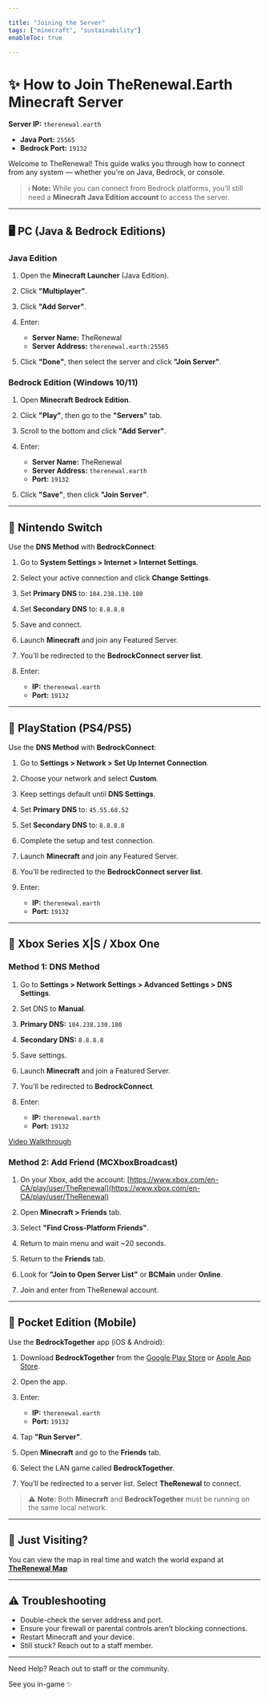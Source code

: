 ```yaml
---

title: "Joining the Server"
tags: ["minecraft", "sustainability"]
enableToc: true

---
```


# ✨ How to Join **TheRenewal.Earth** Minecraft Server

**Server IP:** `therenewal.earth`

* **Java Port:** `25565`
* **Bedrock Port:** `19132`

Welcome to TheRenewal! This guide walks you through how to connect from any system — whether you're on Java, Bedrock, or console.

> ℹ️ **Note:** While you can connect from Bedrock platforms, you'll still need a **Minecraft Java Edition account** to access the server.

---

## 🖥️ PC (Java & Bedrock Editions)

### Java Edition

1. Open the **Minecraft Launcher** (Java Edition).
2. Click **"Multiplayer"**.
3. Click **"Add Server"**.
4. Enter:

   * **Server Name:** TheRenewal
   * **Server Address:** `therenewal.earth:25565`
5. Click **"Done"**, then select the server and click **"Join Server"**.

### Bedrock Edition (Windows 10/11)

1. Open **Minecraft Bedrock Edition**.
2. Click **"Play"**, then go to the **"Servers"** tab.
3. Scroll to the bottom and click **"Add Server"**.
4. Enter:

   * **Server Name:** TheRenewal
   * **Server Address:** `therenewal.earth`
   * **Port:** `19132`
5. Click **"Save"**, then click **"Join Server"**.

---

## 🌟 Nintendo Switch

Use the **DNS Method** with **BedrockConnect**:

1. Go to **System Settings > Internet > Internet Settings**.
2. Select your active connection and click **Change Settings**.
3. Set **Primary DNS** to: `104.238.130.180`
4. Set **Secondary DNS** to: `8.8.8.8`
5. Save and connect.
6. Launch **Minecraft** and join any Featured Server.
7. You'll be redirected to the **BedrockConnect server list**.
8. Enter:

   * **IP:** `therenewal.earth`
   * **Port:** `19132`

---

## 🌿 PlayStation (PS4/PS5)

Use the **DNS Method** with **BedrockConnect**:

1. Go to **Settings > Network > Set Up Internet Connection**.
2. Choose your network and select **Custom**.
3. Keep settings default until **DNS Settings**.
4. Set **Primary DNS** to: `45.55.68.52`
5. Set **Secondary DNS** to: `8.8.8.8`
6. Complete the setup and test connection.
7. Launch **Minecraft** and join any Featured Server.
8. You'll be redirected to the **BedrockConnect server list**.
9. Enter:

   * **IP:** `therenewal.earth`
   * **Port:** `19132`

---

## 🍌 Xbox Series X|S / Xbox One

### Method 1: DNS Method

1. Go to **Settings > Network Settings > Advanced Settings > DNS Settings**.
2. Set DNS to **Manual**.
3. **Primary DNS:** `104.238.130.180`
4. **Secondary DNS:** `8.8.8.8`
5. Save settings.
6. Launch **Minecraft** and join a Featured Server.
7. You'll be redirected to **BedrockConnect**.
8. Enter:

   * **IP:** `therenewal.earth`
   * **Port:** `19132`

[Video Walkthrough](https://www.youtube.com/watch?v=g8mHvasVHMs)

### Method 2: Add Friend (MCXboxBroadcast)

1. On your Xbox, add the account:
   [https://www.xbox.com/en-CA/play/user/TheRenewal](https://www.xbox.com/en-CA/play/user/TheRenewal)

2. Open **Minecraft > Friends** tab.

3. Select **"Find Cross-Platform Friends"**.

4. Return to main menu and wait \~20 seconds.

5. Return to the **Friends** tab.

6. Look for **"Join to Open Server List"** or **BCMain** under **Online**.

7. Join and enter from TheRenewal account.

---

## 📱 Pocket Edition (Mobile)

Use the **BedrockTogether** app (iOS & Android):

1. Download **BedrockTogether** from the [Google Play Store](https://play.google.com/store/apps/details?id=games.mine.bedrocktogether) or [Apple App Store](https://apps.apple.com/us/app/bedrocktogether/id1534593376).
2. Open the app.
3. Enter:

   * **IP:** `therenewal.earth`
   * **Port:** `19132`
4. Tap **"Run Server"**.
5. Open **Minecraft** and go to the **Friends** tab.
6. Select the LAN game called **BedrockTogether**.
7. You’ll be redirected to a server list. Select **TheRenewal** to connect.

> ⚠️ **Note:** Both **Minecraft** and **BedrockTogether** must be running on the same local network.

---

## 🚀 Just Visiting?

You can view the map in real time and watch the world expand at
**[TheRenewal Map](http://therenewal.earth:25109/)**

---

## ⚠️ Troubleshooting

* Double-check the server address and port.
* Ensure your firewall or parental controls aren’t blocking connections.
* Restart Minecraft and your device.
* Still stuck? Reach out to a staff member.

---

Need Help? Reach out to staff or the community.

See you in-game ✨
